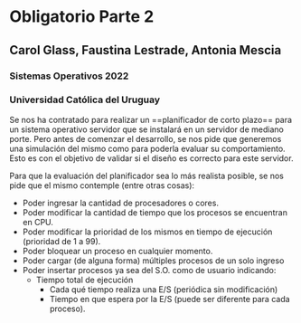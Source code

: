 # Obligatorio Parte 2

## Carol Glass, Faustina Lestrade, Antonia Mescia

### Sistemas Operativos 2022

### Universidad Católica del Uruguay

Se nos ha contratado para realizar un ==planificador de corto plazo== para un sistema operativo servidor que se instalará en un servidor de mediano porte. Pero antes de comenzar el desarrollo, se nos pide que generemos una simulación del mismo como para poderla evaluar su comportamiento. Esto es con el objetivo de validar si el diseño es correcto para este servidor. 

Para que la evaluación del planificador sea lo más realista posible, se nos pide que el mismo contemple (entre otras cosas): 

- Poder ingresar la cantidad de procesadores o cores.
- Poder modificar la cantidad de tiempo que los procesos se encuentran en CPU.
- Poder modificar la prioridad de los mismos en tiempo de ejecución (prioridad de 1 a 99).
- Poder bloquear un proceso en cualquier momento.
- Poder cargar (de alguna forma) múltiples procesos de un solo ingreso
- Poder insertar procesos ya sea del S.O. como de usuario indicando:
  - Tiempo total de ejecución
    - Cada qué tiempo realiza una E/S (periódica sin modificación)
    - Tiempo en que espera por la E/S (puede ser diferente para cada proceso).

